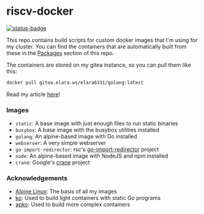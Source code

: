 # riscv-docker

[![status-badge](https://ci.elara.ws/api/badges/51/status.svg)](https://ci.elara.ws/repos/51)

This repo contains build scripts for custom docker images that I'm using for my cluster. You can find the containers that are automatically built from these in the [Packages](https://gitea.elara.ws/Elara6331/riscv-docker/packages) section of this repo.

The containers are stored on my gitea instance, so you can pull them like this:

```bash
docker pull gitea.elara.ws/elara6331/golang:latest
```

Read my article [here](https://www.elara.ws/articles/riscv-cluster)!

### Images

- `static`: A base image with just enough files to run static binaries
- `busybox`: A base image with the busybox utilities installed
- `golang`: An alpine-based image with Go installed
- `webserver`: A very simple webserver
- `go-import-redirector`: rsc's [go-import-redirector](https://github.com/rsc/go-import-redirector) project
- `node`: An alpine-based image with NodeJS and npm installed
- `crane`: Google's [crane](https://github.com/google/go-containerregistry/tree/main/cmd/crane) project

### Acknowledgements

- [Alpine Linux](https://alpinelinux.org/): The basis of all my images
- [ko](https://ko.build/): Used to build light containers with static Go programs
- [apko](https://github.com/chainguard-dev/apko): Used to build more complex containers
